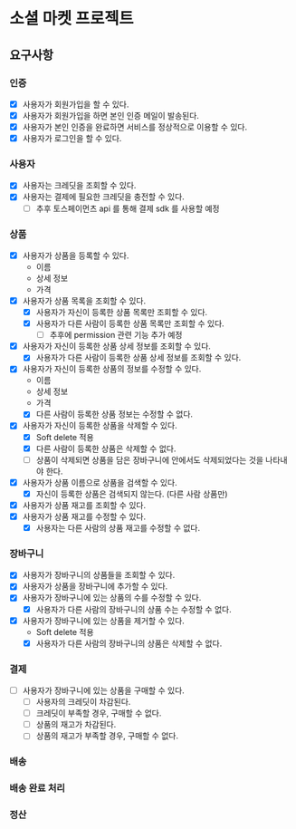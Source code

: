 # 소셜 마켓 프로젝트

## 요구사항

### 인증

- [x] 사용자가 회원가입을 할 수 있다.
- [x] 사용자가 회원가입을 하면 본인 인증 메일이 발송된다.
- [x] 사용자가 본인 인증을 완료하면 서비스를 정상적으로 이용할 수 있다.
- [x] 사용자가 로그인을 할 수 있다.

### 사용자

- [x] 사용자는 크레딧을 조회할 수 있다.
- [x] 사용자는 결제에 필요한 크레딧을 충전할 수 있다.
  - [ ] 추후 토스페이먼츠 api 를 통해 결제 sdk 를 사용할 예정

### 상품

- [x] 사용자가 상품을 등록할 수 있다.
    - 이름
    - 상세 정보
    - 가격
- [x] 사용자가 상품 목록을 조회할 수 있다.
    - [x] 사용자가 자신이 등록한 상품 목록만 조회할 수 있다.
    - [x] 사용자가 다른 사람이 등록한 상품 목록만 조회할 수 있다.
        - [ ] 추후에 permission 관련 기능 추가 예정
- [x] 사용자가 자신이 등록한 상품 상세 정보를 조회할 수 있다.
    - [x] 사용자가 다른 사람이 등록한 상품 상세 정보를 조회할 수 있다.
- [x] 사용자가 자신이 등록한 상품의 정보를 수정할 수 있다.
    - 이름
    - 상세 정보
    - 가격
    - [x] 다른 사람이 등록한 상품 정보는 수정할 수 없다.
- [x] 사용자가 자신이 등록한 상품을 삭제할 수 있다.
    - [x] Soft delete 적용
    - [x] 다른 사람이 등록한 상품은 삭제할 수 없다.
    - [ ] 상품이 삭제되면 상품을 담은 장바구니에 안에서도 삭제되었다는 것을 나타내야 한다.
- [x] 사용자가 상품 이름으로 상품을 검색할 수 있다.
    - [x] 자신이 등록한 상품은 검색되지 않는다. (다른 사람 상품만)
- [x] 사용자가 상품 재고를 조회할 수 있다.
- [x] 사용자가 상품 재고를 수정할 수 있다.
  - [x] 사용자는 다른 사람의 상품 재고를 수정할 수 없다.

### 장바구니

- [x] 사용자가 장바구니의 상품들을 조회할 수 있다.
- [x] 사용자가 상품을 장바구니에 추가할 수 있다.
- [x] 사용자가 장바구니에 있는 상품의 수를 수정할 수 있다.
  - [x] 사용자가 다른 사람의 장바구니의 상품 수는 수정할 수 없다.
- [x] 사용자가 장바구니에 있는 상품을 제거할 수 있다.
  - Soft delete 적용
  - [x] 사용자가 다른 사람의 장바구니의 상품은 삭제할 수 없다.

### 결제

- [ ] 사용자가 장바구니에 있는 상품을 구매할 수 있다.
  - [ ] 사용자의 크레딧이 차감된다.
  - [ ] 크레딧이 부족할 경우, 구매할 수 없다.
  - [ ] 상품의 재고가 차감된다.
  - [ ] 상품의 재고가 부족할 경우, 구매할 수 없다.

### 배송

### 배송 완료 처리

### 정산